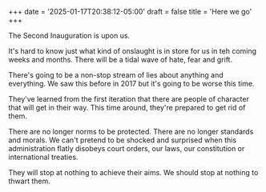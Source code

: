 +++
date = '2025-01-17T20:38:12-05:00'
draft = false
title = 'Here we go'
+++

The Second Inauguration is upon us.

It's hard to know just what kind of onslaught is in store for us in teh coming weeks and months. There will be a tidal wave of hate, fear and grift.

There's going to be a non-stop stream of lies about anything and everything. We saw this before in 2017 but it's going to be worse this time.

They've learned from the first iteration that there are people of character that will get in their way. This time around, they're prepared to get rid of them.

There are no longer norms to be protected. There are no longer standards and morals. We can't pretend to be shocked and surprised when this administration flatly disobeys court orders, our laws, our constitution or international treaties.

They will stop at nothing to achieve their aims. We should stop at nothing to thwart them.
